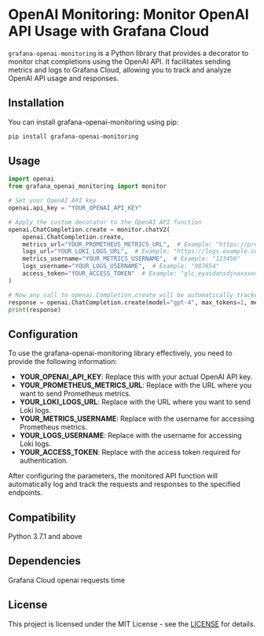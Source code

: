 # OpenAI Monitoring: Monitor OpenAI API Usage with Grafana Cloud

`grafana-openai-monitoring` is a Python library that provides a decorator to monitor chat completions using the OpenAI API. It facilitates sending metrics and logs to Grafana Cloud, allowing you to track and analyze OpenAI API usage and responses.

## Installation
You can install grafana-openai-monitoring using pip:

```bash
pip install grafana-openai-monitoring
```

## Usage

```python
import openai
from grafana_openai_monitoring import monitor

# Set your OpenAI API key
openai.api_key = "YOUR_OPENAI_API_KEY"

# Apply the custom decorator to the OpenAI API function
openai.ChatCompletion.create = monitor.chatV2(
    openai.ChatCompletion.create,
    metrics_url="YOUR_PROMETHEUS_METRICS_URL",  # Example: "https://prometheus.grafana.net/api/prom"
    logs_url="YOUR_LOKI_LOGS_URL",  # Example: "https://logs.example.com/loki/api/v1/push/"
    metrics_username="YOUR_METRICS_USERNAME",  # Example: "123456"
    logs_username="YOUR_LOGS_USERNAME",  # Example: "987654"
    access_token="YOUR_ACCESS_TOKEN"  # Example: "glc_eyasdansdjnaxxxxxxxxxxx"
)

# Now any call to openai.Completion.create will be automatically tracked
response = openai.ChatCompletion.create(model="gpt-4", max_tokens=1, messages=[{"role": "user", "content": "What is Grafana?"}])
print(response)
```

## Configuration
To use the grafana-openai-monitoring library effectively, you need to provide the following information:

- **YOUR_OPENAI_API_KEY**: Replace this with your actual OpenAI API key.
- **YOUR_PROMETHEUS_METRICS_URL**: Replace with the URL where you want to send Prometheus metrics.
- **YOUR_LOKI_LOGS_URL**: Replace with the URL where you want to send Loki logs.
- **YOUR_METRICS_USERNAME**: Replace with the username for accessing Prometheus metrics.
- **YOUR_LOGS_USERNAME**: Replace with the username for accessing Loki logs.
- **YOUR_ACCESS_TOKEN**: Replace with the access token required for authentication.

After configuring the parameters, the monitored API function will automatically log and track the requests and responses to the specified endpoints.

## Compatibility
Python 3.7.1 and above

## Dependencies
Grafana Cloud
openai
requests
time

## License
This project is licensed under the MIT License - see the [LICENSE](LICESNSE.txt) for details.